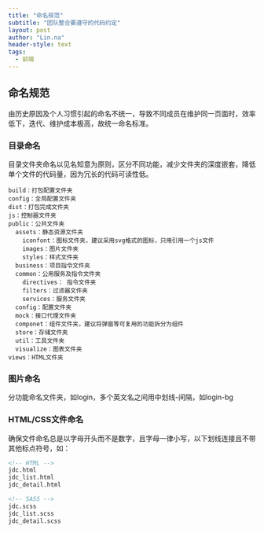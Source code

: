 ```yaml
---
title: "命名规范"
subtitle: "团队整合要遵守的代码约定"
layout: post
author: "Lin.na"
header-style: text
tags:
  - 前端
---
```


## 命名规范
由历史原因及个人习惯引起的命名不统一，导致不同成员在维护同一页面时，效率低下，迭代、维护成本极高，故统一命名标准。
### 目录命名
目录文件夹命名以见名知意为原则，区分不同功能，减少文件夹的深度嵌套，降低单个文件的代码量，因为冗长的代码可读性低。
```
build：打包配置文件夹
config：全局配置文件夹
dist：打包完成文件夹
js：控制器文件夹
public：公共文件夹
  assets：静态资源文件夹
    iconfont：图标文件夹，建议采用svg格式的图标，只用引用一个js文件
    images：图片文件夹
    styles：样式文件夹
  business：项目指令文件夹
  common：公用服务及指令文件夹
    directives： 指令文件夹
    filters：过滤器文件夹
    services：服务文件夹
  config：配置文件夹
  mock：接口代理文件夹
  componet：组件文件夹，建议将弹窗等可复用的功能拆分为组件
  store：存储文件夹
  util：工具文件夹
  visualize：图表文件夹
views：HTML文件夹
```
### 图片命名
分功能命名文件夹，如login，多个英文名之间用中划线-间隔，如login-bg
### HTML/CSS文件命名
确保文件命名总是以字母开头而不是数字，且字母一律小写，以下划线连接且不带其他标点符号，如：
```html
<!-- HTML -->
jdc.html
jdc_list.html
jdc_detail.html

<!-- SASS -->
jdc.scss
jdc_list.scss
jdc_detail.scss
```

